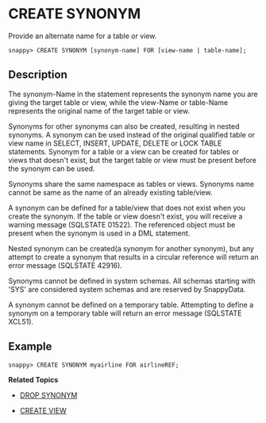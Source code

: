 # CREATE SYNONYM
Provide an alternate name for a table or view.

```pre
snappy> CREATE SYNONYM [synonym-name] FOR [view-name | table-name];
```

## Description
The synonym-Name in the statement represents the synonym name you are giving the target table or view, while the view-Name or table-Name represents the original name of the target table or view.

Synonyms for other synonyms can also be created, resulting in nested synonyms. A synonym can be used instead of the original qualified table or view name in SELECT, INSERT, UPDATE, DELETE or LOCK TABLE statements. Synonym for a table or a view can be created for tables or views that doesn't exist, but the target table or view must be present before the synonym can be used.

Synonyms share the same namespace as tables or views. Synonyms name cannot be same as the name of an already existing table/view.

A synonym can be defined for a table/view that does not exist when you create the synonym. If the table or view doesn't exist, you will receive a warning message (SQLSTATE 01522). The referenced object must be present when the synonym is used in a DML statement.

Nested synonym can be created(a synonym for another synonym), but any attempt to create a synonym that results in a circular reference will return an error message (SQLSTATE 42916).

Synonyms cannot be defined in system schemas. All schemas starting with 'SYS' are considered system schemas and are reserved by SnappyData.

A synonym cannot be defined on a temporary table. Attempting to define a synonym on a temporary table will return an error message (SQLSTATE XCL51).

## Example

```pre
snappy> CREATE SYNONYM myairline FOR airlineREF;
```

**Related Topics**</br>

* [DROP SYNONYM](drop-synonym.md)

* [CREATE VIEW](create-view.md)
